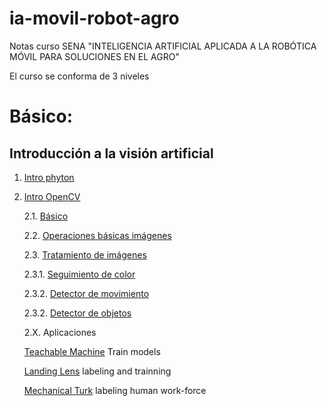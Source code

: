 # ia-movil-robot-agro
Notas curso SENA "INTELIGENCIA ARTIFICIAL APLICADA A LA ROBÓTICA MÓVIL PARA SOLUCIONES EN EL AGRO"


El curso se conforma de 3 niveles

# Básico:

## Introducción a la visión artificial

1. [Intro phyton](Intro_python/)
2. [Intro OpenCV](Intro_OpenCV)

    2.1. [Básico](Intro_OpenCV/SPYDER/)
    
    2.2. [Operaciones básicas imágenes](Intro_OpenCV/VSCODE/)
    
    2.3. [Tratamiento de imágenes](Intro_OpenCV/tratamiento_imagenes/)

    2.3.1. [Seguimiento de color](Intro_OpenCV/tratamiento_imagenes/seguimiento_color/)
    
    2.3.2. [Detector de movimiento](Intro_OpenCV/tratamiento_imagenes/detector_movimiento/)

    2.3.2. [Detector de objetos](Intro_OpenCV/tratamiento_imagenes/detector_objetos/)

    2.X. Aplicaciones
    
    [Teachable Machine](https://teachablemachine.withgoogle.com/) Train models
        
    [Landing Lens](https://landing.ai/) labeling and trainning

    [Mechanical Turk](https://www.mturk.com/) labeling human work-force

        


